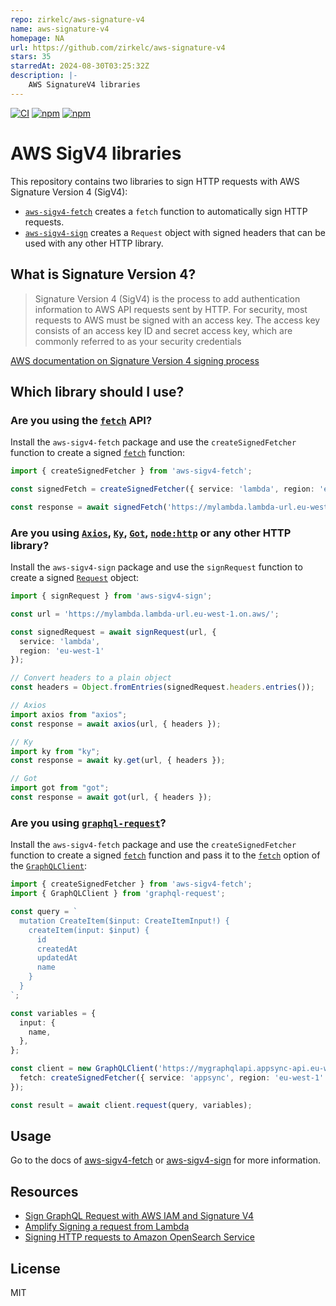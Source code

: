 ```yaml
---
repo: zirkelc/aws-signature-v4
name: aws-signature-v4
homepage: NA
url: https://github.com/zirkelc/aws-signature-v4
stars: 35
starredAt: 2024-08-30T03:25:32Z
description: |-
    AWS SignatureV4 libraries
---
```


[![CI](https://github.com/zirkelc/aws-sigv4/actions/workflows/ci.yml/badge.svg)](https://github.com/zirkelc/aws-sigv4/actions/workflows/ci.yml)
[![npm](https://img.shields.io/npm/dt/aws-sigv4-fetch?label=aws-sigv4-fetch)](https://www.npmjs.com/package/aws-sigv4-fetch)
[![npm](https://img.shields.io/npm/dt/aws-sigv4-sign?label=aws-sigv4-sign)](https://www.npmjs.com/package/aws-sigv4-sign)

# AWS SigV4 libraries

This repository contains two libraries to sign HTTP requests with AWS Signature Version 4 (SigV4):

- [`aws-sigv4-fetch`](./packages/aws-sigv4-fetch/README.md) creates a `fetch` function to automatically sign HTTP requests.
- [`aws-sigv4-sign`](./packages/aws-sigv4-sign/README.md) creates a `Request` object with signed headers that can be used with any other HTTP library.

## What is Signature Version 4?
> Signature Version 4 (SigV4) is the process to add authentication information to AWS API requests sent by HTTP. For security, most requests to AWS must be signed with an access key. The access key consists of an access key ID and secret access key, which are commonly referred to as your security credentials

[AWS documentation on Signature Version 4 signing process](https://docs.aws.amazon.com/general/latest/gr/signature-version-4.html)

## Which library should I use?

### Are you using the [`fetch`](https://developer.mozilla.org/en-US/docs/Web/API/fetch) API?

Install the `aws-sigv4-fetch` package and use the `createSignedFetcher` function to create a signed [`fetch`](https://developer.mozilla.org/en-US/docs/Web/API/fetch) function:

```ts
import { createSignedFetcher } from 'aws-sigv4-fetch';

const signedFetch = createSignedFetcher({ service: 'lambda', region: 'eu-west-1' });

const response = await signedFetch('https://mylambda.lambda-url.eu-west-1.on.aws/');
```

### Are you using [`Axios`](https://github.com/axios/axios), [`Ky`](https://github.com/sindresorhus/ky), [`Got`](https://github.com/sindresorhus/got), [`node:http`](https://nodejs.org/api/https.html) or any other HTTP library?

Install the `aws-sigv4-sign` package and use the `signRequest` function to create a signed [`Request`](https://developer.mozilla.org/en-US/docs/Web/API/Request) object:

```ts
import { signRequest } from 'aws-sigv4-sign';

const url = 'https://mylambda.lambda-url.eu-west-1.on.aws/';

const signedRequest = await signRequest(url, {
  service: 'lambda',
  region: 'eu-west-1'
});

// Convert headers to a plain object
const headers = Object.fromEntries(signedRequest.headers.entries());

// Axios
import axios from "axios";
const response = await axios(url, { headers });

// Ky
import ky from "ky";
const response = await ky.get(url, { headers });

// Got
import got from "got";
const response = await got(url, { headers });
```

### Are you using [`graphql-request`](https://www.npmjs.com/package/graphql-request)?

Install the `aws-sigv4-fetch` package and use the `createSignedFetcher` function to create a signed [`fetch`](https://developer.mozilla.org/en-US/docs/Web/API/fetch) function and pass it to the [`fetch`](https://github.com/graffle-js/graffle/blob/b732f4595b2619cc0f0c23e69e8316f37e29713b/src/legacy/helpers/types.ts#L63-L71) option of the [`GraphQLClient`](https://github.com/graffle-js/graffle/blob/b732f4595b2619cc0f0c23e69e8316f37e29713b/src/legacy/classes/GraphQLClient.ts#L20-L21):

```ts
import { createSignedFetcher } from 'aws-sigv4-fetch';
import { GraphQLClient } from 'graphql-request';

const query = `
  mutation CreateItem($input: CreateItemInput!) {
    createItem(input: $input) {
      id
      createdAt
      updatedAt
      name
    }
  }
`;

const variables = {
  input: {
    name,
  },
};

const client = new GraphQLClient('https://mygraphqlapi.appsync-api.eu-west-1.amazonaws.com/graphql', {
  fetch: createSignedFetcher({ service: 'appsync', region: 'eu-west-1' }),
});

const result = await client.request(query, variables);
```

## Usage

Go to the docs of [aws-sigv4-fetch](./packages/aws-sigv4-fetch/README.md) or [aws-sigv4-sign](./packages/aws-sigv4-sign/README.md) for more information.

## Resources
- [Sign GraphQL Request with AWS IAM and Signature V4](https://dev.to/zirkelc/sign-graphql-request-with-aws-iam-and-signature-v4-2il6)
- [Amplify Signing a request from Lambda](https://docs.amplify.aws/lib/graphqlapi/graphql-from-nodejs/q/platform/js/#signing-a-request-from-lambda)
- [Signing HTTP requests to Amazon OpenSearch Service](https://docs.aws.amazon.com/opensearch-service/latest/developerguide/request-signing.html#request-signing-node)

## License
MIT

